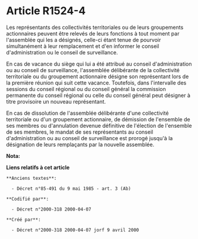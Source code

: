 # Article R1524-4

Les représentants des collectivités territoriales ou de leurs groupements actionnaires peuvent être relevés de leurs
fonctions à tout moment par l'assemblée qui les a désignés, celle-ci étant tenue de pourvoir simultanément à leur
remplacement et d'en informer le conseil d'administration ou le conseil de surveillance.

En cas de vacance du siège qui lui a été attribué au conseil d'administration ou au conseil de surveillance, l'assemblée
délibérante de la collectivité territoriale ou du groupement actionnaire désigne son représentant lors de la première réunion
qui suit cette vacance. Toutefois, dans l'intervalle des sessions du conseil régional ou du conseil général la commission
permanente du conseil régional ou celle du conseil général peut désigner à titre provisoire un nouveau représentant.

En cas de dissolution de l'assemblée délibérante d'une collectivité territoriale ou d'un groupement actionnaire, de démission
de l'ensemble de ses membres ou d'annulation devenue définitive de l'élection de l'ensemble de ses membres, le mandat de ses
représentants au conseil d'administration ou au conseil de surveillance est prorogé jusqu'à la désignation de leurs
remplaçants par la nouvelle assemblée.

**Nota:**



**Liens relatifs à cet article**

	**Anciens textes**:

	  - Décret n°85-491 du 9 mai 1985 - art. 3 (Ab)

	**Codifié par**:

	  - Décret n°2000-318 2000-04-07

	**Créé par**:

	  - Décret n°2000-318 2000-04-07 jorf 9 avril 2000
